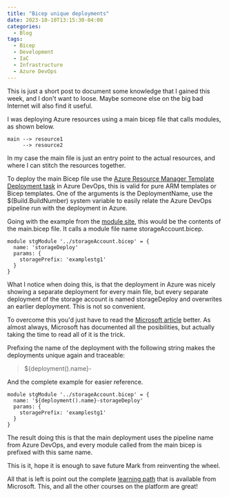 ```yaml
---
title: "Bicep unique deployments"
date: 2023-10-10T13:15:30-04:00
categories:
  - Blog
tags:
  - Bicep
  - Development
  - IaC
  - Infrastructure
  - Azure DevOps
---
```

This is just a short post to document some knowledge that I gained this week, and I don't want to loose. Maybe someone else on the big bad Internet will also find it useful.

I was deploying Azure resources using a main bicep file that calls modules, as shown below.

```mermaid
main --> resource1
     --> resource2
```

In my case the main file is just an entry point to the actual resources, and where I can stitch the resources together.

To deploy the main Bicep file use the [Azure Resource Manager Template Deployment task][azdotask] in Azure DevOps, this is valid for pure ARM templates or Bicep templates. One of the arguments is the DeploymentName, use the $(Build.BuildNumber) system variable to easily relate the Azure DevOps pipeline run with the deployment in Azure.

Going with the example from the [module site][bicepModule], this would be the contents of the main.bicep file. It calls a module file name storageAccount.bicep.


```bicep
module stgModule '../storageAccount.bicep' = {
  name: 'storageDeploy'
  params: {
    storagePrefix: 'examplestg1'
  }
}
```

What I notice when doing this, is that the deployment in Azure was nicely showing a separate deployment for every main file, but every separate deployment of the storage account is named storageDeploy and overwrites an earlier deployment. This is not so convenient.

To overcome this you'd just have to read the [Microsoft article][bicepModule] better. As almost always, Microsoft has documented all the posibilities, but actually taking the time to read all of it is the trick.

Prefixing the name of the deployment with the following string makes the deployments unique again and traceable:

> ${deployment().name}-

And the complete example for easier reference.

```bicep
module stgModule '../storageAccount.bicep' = {
  name: '${deployment().name}-storageDeploy'
  params: {
    storagePrefix: 'examplestg1'
  }
}
```

The result doing this is that the main deployment uses the pipeline name from Azure DevOps, and every module called from the main bicep is prefixed with this same name.

This is it, hope it is enough to save future Mark from reinventing the wheel.

All that is left is point out the complete [learning path][learn] that is available from Microsoft. This, and all the other courses on the platform are great!

[bicepModule]: https://learn.microsoft.com/en-us/azure/azure-resource-manager/bicep/modules
[learn]: https://learn.microsoft.com/en-us/training/paths/fundamentals-bicep/
[azdotask]: https://learn.microsoft.com/en-us/azure/devops/pipelines/tasks/reference/azure-resource-manager-template-deployment-v3?view=azure-pipelines
